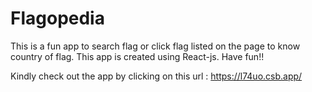 # Flagopedia

This is a fun app to search flag or click flag listed on the page to know country of flag. This app is created using React-js.
Have fun!!

Kindly check out the app by clicking on this url : https://l74uo.csb.app/
